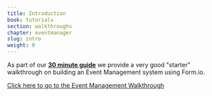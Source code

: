 ```yaml
---
title: Introduction
book: tutorials
section: walkthroughs
chapter: eventmanager
slug: intro
weight: 0
---
```

As part of our **[30 minute guide](/intro/guide/)** we provide a very good "starter" walkthrough on building an Event Management system using Form.io.

<a class="btn btn-primary" href="/intro/guide/">Click here to go to the Event Management Walkthrough</a>